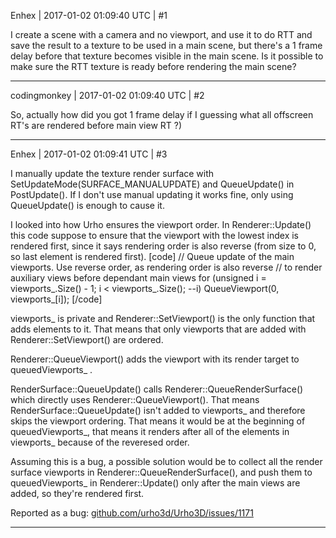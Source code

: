 Enhex | 2017-01-02 01:09:40 UTC | #1

I create a scene with a camera and no viewport, and use it to do RTT and save the result to a texture to be used in a main scene, but there's a 1 frame delay before that texture becomes visible in the main scene.
Is it possible to make sure the RTT texture is ready before rendering the main scene?

-------------------------

codingmonkey | 2017-01-02 01:09:40 UTC | #2

So, actually how did you got 1 frame delay if I guessing what all offscreen RT's are rendered before main view RT ?)

-------------------------

Enhex | 2017-01-02 01:09:41 UTC | #3

I manually update the texture render surface with SetUpdateMode(SURFACE_MANUALUPDATE) and QueueUpdate() in PostUpdate().
If I don't use manual updating it works fine, only using QueueUpdate() is enough to cause it.

I looked into how Urho ensures the viewport order.
In Renderer::Update() this code suppose to ensure that the viewport with the lowest index is rendered first, since it says rendering order is also reverse (from size to 0, so last element is rendered first).
[code]
    // Queue update of the main viewports. Use reverse order, as rendering order is also reverse
    // to render auxiliary views before dependant main views
    for (unsigned i = viewports_.Size() - 1; i < viewports_.Size(); --i)
        QueueViewport(0, viewports_[i]);
[/code]

viewports_ is private and Renderer::SetViewport() is the only function that adds elements to it. That means that only viewports that are added with Renderer::SetViewport() are ordered.

Renderer::QueueViewport() adds the viewport with its render target to queuedViewports_ .

RenderSurface::QueueUpdate() calls Renderer::QueueRenderSurface() which directly uses Renderer::QueueViewport(). That means RenderSurface::QueueUpdate() isn't added to viewports_ and therefore skips the viewport ordering.
That means it would be at the beginning of queuedViewports_, that means it renders after all of the elements in viewports_ because of the reveresed order.

Assuming this is a bug, a possible solution would be to collect all the render surface viewports in Renderer::QueueRenderSurface(), and push them to queuedViewports_ in Renderer::Update() only after the main views are added, so they're rendered first.

Reported as a bug: [github.com/urho3d/Urho3D/issues/1171](https://github.com/urho3d/Urho3D/issues/1171)

-------------------------

